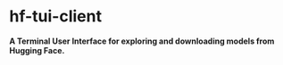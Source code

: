 # hf-tui-client

**A Terminal User Interface for exploring and downloading models from Hugging Face.**

